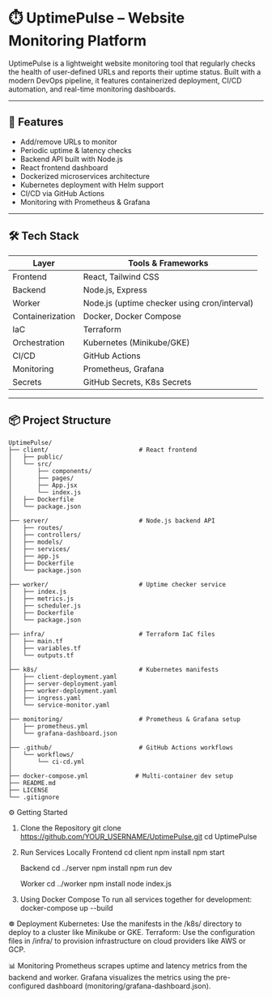 # ⏱️ UptimePulse – Website Monitoring Platform

UptimePulse is a lightweight website monitoring tool that regularly checks the health of user-defined URLs and reports their uptime status. Built with a modern DevOps pipeline, it features containerized deployment, CI/CD automation, and real-time monitoring dashboards.

---

## 🚀 Features

- Add/remove URLs to monitor
- Periodic uptime & latency checks
- Backend API built with Node.js
- React frontend dashboard
- Dockerized microservices architecture
- Kubernetes deployment with Helm support
- CI/CD via GitHub Actions
- Monitoring with Prometheus & Grafana

---

## 🛠️ Tech Stack

| Layer            | Tools & Frameworks                            |
|------------------|-----------------------------------------------|
| Frontend         | React, Tailwind CSS                           |
| Backend          | Node.js, Express                              |
| Worker           | Node.js (uptime checker using cron/interval) |
| Containerization | Docker, Docker Compose                        |
| IaC              | Terraform                                     |
| Orchestration    | Kubernetes (Minikube/GKE)                     |
| CI/CD            | GitHub Actions                                |
| Monitoring       | Prometheus, Grafana                           |
| Secrets          | GitHub Secrets, K8s Secrets                   |

---

## 📦 Project Structure

```text
UptimePulse/
├── client/                         # React frontend
│   ├── public/
│   └── src/
│       ├── components/
│       ├── pages/
│       ├── App.jsx
│       └── index.js
│   ├── Dockerfile
│   └── package.json
│
├── server/                         # Node.js backend API
│   ├── routes/
│   ├── controllers/
│   ├── models/
│   ├── services/
│   ├── app.js
│   ├── Dockerfile
│   └── package.json
│
├── worker/                         # Uptime checker service
│   ├── index.js
│   ├── metrics.js
│   ├── scheduler.js
│   ├── Dockerfile
│   └── package.json
│
├── infra/                          # Terraform IaC files
│   ├── main.tf
│   ├── variables.tf
│   └── outputs.tf
│
├── k8s/                            # Kubernetes manifests
│   ├── client-deployment.yaml
│   ├── server-deployment.yaml
│   ├── worker-deployment.yaml
│   ├── ingress.yaml
│   └── service-monitor.yaml
│
├── monitoring/                     # Prometheus & Grafana setup
│   ├── prometheus.yml
│   └── grafana-dashboard.json
│
├── .github/                        # GitHub Actions workflows
│   └── workflows/
│       └── ci-cd.yml
│
├── docker-compose.yml             # Multi-container dev setup
├── README.md
├── LICENSE
└── .gitignore
```

⚙️ Getting Started
1. Clone the Repository
   git clone https://github.com/YOUR_USERNAME/UptimePulse.git
   cd UptimePulse

2. Run Services Locally
   Frontend
   cd client
   npm install
   npm start

   Backend
   cd ../server
   npm install
   npm run dev

   Worker
   cd ../worker
   npm install
   node index.js

3. Using Docker Compose
   To run all services together for development:
   docker-compose up --build

☸️ Deployment
Kubernetes: Use the manifests in the /k8s/ directory to deploy to a cluster like Minikube or GKE.
Terraform: Use the configuration files in /infra/ to provision infrastructure on cloud providers like AWS or GCP.

📊 Monitoring
Prometheus scrapes uptime and latency metrics from the backend and worker.
Grafana visualizes the metrics using the pre-configured dashboard (monitoring/grafana-dashboard.json).
